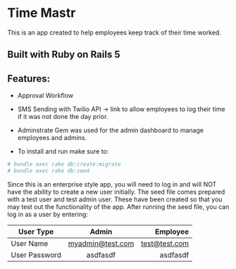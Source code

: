 # Time Mastr

This is an app created to help employees keep track of their time worked.
## Built with Ruby on Rails 5

## Features:
  - Approval Workflow
  - SMS Sending with Twilio API -> link to allow employees to log their time if it was not done the day prior.
  - Adminstrate Gem was used for the admin dashboard to manage employees and admins.


  - To install and run make sure to:

  ```ruby
  # bundle exec rake db:create:migrate
  # bundle exec rake db:seed
  ```
  Since this is an enterprise style app, you will need to log in and will NOT have the ability to create a new user initially. The seed file comes prepared with a test user and test admin user. These have been created so that you may test out the functionality of the app. After running the seed file, you can log in as a user by entering:


  | User Type       | Admin          | Employee  |
  | ------------- |:-------------:| -----:|
  | User Name      | myadmin@test.com | test@test.com |
  | User Password    | asdfasdf      |   asdfasdf |

  
